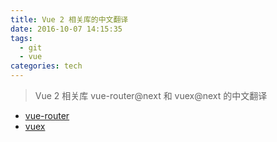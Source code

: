 ```yaml
---
title: Vue 2 相关库的中文翻译
date: 2016-10-07 14:15:35
tags:
  - git
  - vue
categories: tech
---
```


> Vue 2 相关库 vue-router@next 和 vuex@next 的中文翻译

- [vue-router](http://zhenyong.site/vue-router)
- [vuex](http://zhenyong.site/vuex)
